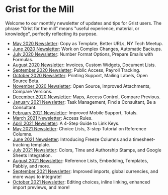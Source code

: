 # Grist for the Mill

Welcome to our monthly newsletter of updates and tips for Grist users. The phrase "Grist for the
mill" means "useful experience, material, or knowledge", perfectly reflecting its purpose.

- [May 2020 Newsletter](newsletters/2020-05.md): Copy as Template, Better URLs, NY Tech Meetup.
- [June 2020 Newsletter](newsletters/2020-06.md): Work on Complex Changes, Automatic Backups.
- [July 2020 Newsletter](newsletters/2020-07.md): Number Format Options, Prepare Emails with Formulas.
- [August 2020 Newsletter](newsletters/2020-08.md): Invoices, Custom Widgets, Document Lists.
- [September 2020 Newsletter](newsletters/2020-09.md): Public Access, Payroll Tracking.
- [October 2020 Newsletter](newsletters/2020-10.md): Printing Support, Mailing Labels, Open Source Beta.
- [November 2020 Newsletter](newsletters/2020-11.md): Open Source, Improved Attachments, Compare Versions.
- [December 2020 Newsletter](newsletters/2020-12.md): Maps, Access Control, Compare Previous.
- [January 2021 Newsletter](newsletters/2021-01.md): Task Management, Find a Consultant, Be a Consultant.
- [February 2021 Newsletter](newsletters/2021-02.md): Improved Mobile Support, Totals.
- [March 2021 Newsletter](newsletters/2021-03.md): Access Rules.
- [April 2021 Newsletter](newsletters/2021-04.md): A 4-Step Guide to Link Keys.
- [May 2021 Newsletter](newsletters/2021-05.md): Choice Lists, 3-step Tutorial on Reference Columns.
- [June 2021 Newsletter](newsletters/2021-06.md): Introducing Freeze Columns and a timesheet-tracking template.
- [July 2021 Newsletter](newsletters/2021-07.md): Colors, Time and Authorship Stamps, and Google Sheets Integration.
- [August 2021 Newsletter](newsletters/2021-08.md): Reference Lists, Embedding, Templates, Pabbly, and more.
- [September 2021 Newsletter](newsletters/2021-09.md): Improved imports, global currencies, and more ways to integrate!
- [October 2021 Newsletter](newsletters/2021-10.md): Editing choices, inline linking, enhanced import previews, and more!
